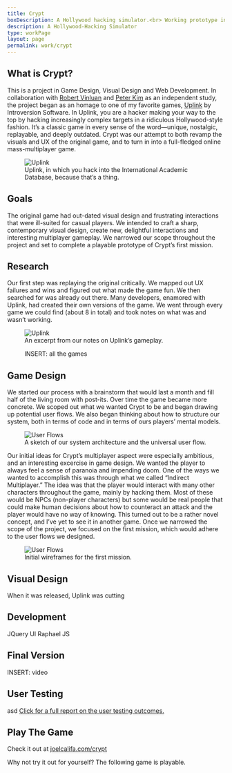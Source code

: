 ```yaml
---
title: Crypt
boxDescription: A Hollywood hacking simulator.<br> Working prototype included.
description: A Hollywood-Hacking Simulator
type: workPage
layout: page
permalink: work/crypt
---
```


## What is Crypt?
This is a project in Game Design, Visual Design and Web Development. In collaboration with <a href="#">Robert Vinluan</a> and <a href="#">Peter Kim</a> as an independent study, the project began as an homage to one of my favorite games, <a href="#">Uplink</a> by Introversion Software. In Uplink, you are a hacker making your way to the top by hacking increasingly complex targets in a ridiculous Hollywood-style fashion. It&rsquo;s a classic game in every sense of the word&mdash;unique, nostalgic, replayable, and deeply outdated. Crypt was our attempt to both revamp the visuals and UX of the original game, and to turn in into a full-fledged online mass-multiplayer game.

<figure>
  <img src="/assets/images/work/crypt/uplink.jpg" alt="Uplink"><figcaption>Uplink, in which you hack into the International Academic Database, because that&rsquo;s a thing.</figcaption>
</figure>

## Goals
The original game had out-dated visual design and frustrating interactions that were ill-suited for casual players. We intended to craft a sharp, contemporary visual design, create new, delightful interactions and interesting multiplayer gameplay. We narrowed our scope throughout the project and set to complete a playable prototype of Crypt&rsquo;s first mission.

## Research
Our first step was replaying the original critically. We mapped out UX failures and wins and figured out what made the game fun. We then searched for was already out there. Many developers, enamored with Uplink, had created their own versions of the game. We went through every game we could find (about 8 in total) and took notes on what was and wasn&rsquo;t working.

<figure class="">
  <img src="/assets/images/work/crypt/likesuplink.png" alt="Uplink"><figcaption>An excerpt from our notes on Uplink&rsquo;s gameplay.</figcaption>
</figure>

<figure>INSERT: all the games</figure>

## Game Design
We started our process with a brainstorm that would last a month and fill half of the living room with post-its. Over time the game became more concrete. We scoped out what we wanted Crypt to be and began drawing up potential user flows. We also began thinking about how to structure our system, both in terms of code and in terms of ours players&rsquo; mental models.

<figure class="">
  <img src="/assets/images/work/crypt/userflows.jpg" alt="User Flows">
  <figcaption>A sketch of our system architecture and the universal user flow.</figcaption>
</figure>

Our initial ideas for Crypt&rsquo;s multiplayer aspect were especially ambitious, and an interesting excercise in game design. We wanted the player to always feel a sense of paranoia and impending doom. One of the ways we wanted to accomplish this was through what we called &ldquo;Indirect Multiplayer.&rdquo; The idea was that the player would interact with many other characters throughout the game, mainly by hacking them. Most of these would be NPCs (non-player characters) but some would be real people that could make human decisions about how to counteract an attack and the player would have no way of knowing. This turned out to be a rather novel concept, and I&rsquo;ve yet to see it in another game.
Once we narrowed the scope of the project, we focused on the first mission, which would adhere to the user flows we designed. 

<figure class="">
  <img src="/assets/images/work/crypt/wireframes.jpg" alt="User Flows"><figcaption>Initial wireframes for the first mission.</figcaption>
</figure>



## Visual Design
When it was released, Uplink was cutting <edge class=""></edge>
<img src="/assets/images/work/crypt/serverscreen.png" alt="">
<img src="/assets/images/work/crypt/loginscreen.png" alt="">
<img src="/assets/images/work/crypt/cypher.png" alt="">


## Development
JQuery UI
Raphael JS


## Final Version
INSERT: video


## User Testing
asd
<a href="#">Click for a full report on the user testing outcomes.</a>



## Play The Game
<p class="mobile tablet">Check it out at <a href="http://joelcalifa.com/crypt">joelcalifa.com/crypt</a></p>
<p class="full">Why not try it out for yourself? The following game is playable.</p>

<div class="game"></div>
